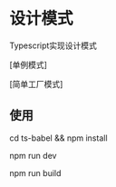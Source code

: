 # 设计模式

Typescript实现设计模式

[单例模式]

[简单工厂模式]



## 使用

cd ts-babel && npm install

npm run dev

npm run build
